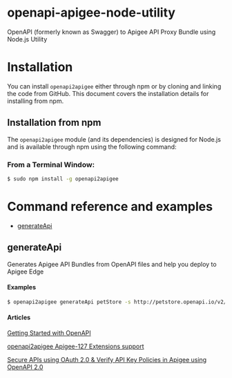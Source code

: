 # openapi-apigee-node-utility
OpenAPI (formerly known as Swagger) to Apigee API Proxy Bundle using Node.js Utility

# Installation

You can install `openapi2apigee` either through npm or by cloning and linking the code from GitHub.  This document covers the installation details for installing from npm.

## Installation from npm

The `openapi2apigee` module (and its dependencies) is designed for Node.js and is available through npm using the following command:

### From a Terminal Window:
```bash
$ sudo npm install -g openapi2apigee
```

# <a name="reference"></a>Command reference and examples

* [generateApi](#generateapi)

## <a name="generateapi"></a>generateApi

Generates Apigee API Bundles from OpenAPI files and help you deploy to Apigee Edge

#### Examples

```bash
$ openapi2apigee generateApi petStore -s http://petstore.openapi.io/v2/openapi.json -D -d /Users/Anil/Desktop/
```

#### Articles

<a href="https://community.apigee.com/articles/8796/openapi2apigee-a-nodejs-command-line-tool-to-generate.html">Getting Started with OpenAPI</a>

<a href="https://community.apigee.com/articles/9478/openapi2apigee-020-version-generating-apigee-policies.html">openapi2apigee Apigee-127 Extensions support</a>

<a href="https://community.apigee.com/articles/9741/openapi2apigee-021-version-securing-apis-using-oas.html"> Secure APIs using OAuth 2.0 & Verify API Key Policies in Apigee using OpenAPI 2.0</a>
